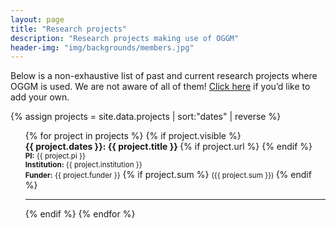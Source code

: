 ```yaml
---
layout: page
title: "Research projects"
description: "Research projects making use of OGGM"
header-img: "img/backgrounds/members.jpg"
---
```


Below is a non-exhaustive list of past and current research projects where OGGM is used. We are not aware of all of them! [Click here](https://github.com/OGGM/oggm.github.io/issues/248) if you’d like to add your own.

{% assign projects = site.data.projects | sort:"dates" | reverse %}

<ul style="list-style-type: none;">
{% for project in projects %}
{% if project.visible %}
  <li style="display: inline-block;">
	<strong>{{ project.dates }}: {{ project.title }} </strong>
	{% if project.url %}
	<small>
	<a href="{{ project.url }}" title="Project website" target="_blank">
      <i class="fa fa-external-link"></i>
    </a>
    </small>
	{% endif %}
	<br>
	<small><strong>PI:</strong> {{ project.pi }}</small> <br>
	<small><strong>Institution:</strong> {{ project.institution }}</small> <br>
	<small><strong>Funder:</strong> {{ project.funder }}</small>
	{% if project.sum %}
	<small> ({{ project.sum }}) </small>
	{% endif %}
  <hr>
	</li>
{% endif %}
{% endfor %}
</ul>
